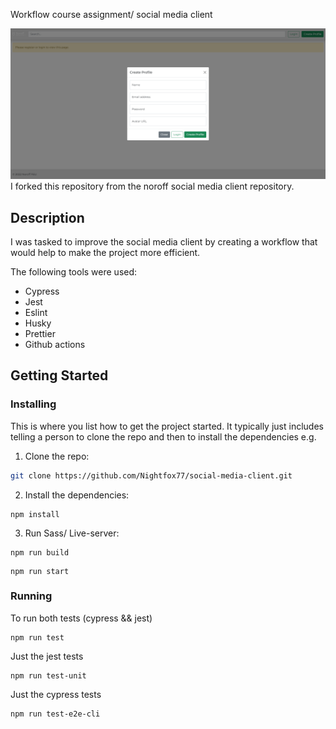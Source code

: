 Workflow course assignment/ social media client

![image](screenshot%20social%20media%20client.png)
I forked this repository from the noroff social media client repository.

## Description

I was tasked to improve the social media client by creating a workflow that would help to make the project more efficient.

The following tools were used:

- Cypress
- Jest
- Eslint
- Husky
- Prettier
- Github actions

## Getting Started

### Installing

This is where you list how to get the project started. It typically just includes telling a person to clone the repo and then to install the dependencies e.g.

1. Clone the repo:

```bash
git clone https://github.com/Nightfox77/social-media-client.git
```

2. Install the dependencies:

```
npm install
```
3. Run Sass/ Live-server:
```
npm run build
```
```
npm run start
```
### Running
To run both tests (cypress && jest)

```
npm run test
```
Just the jest tests

```
npm run test-unit
```
Just the cypress tests

```
npm run test-e2e-cli
```




